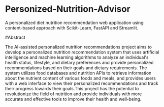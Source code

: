 # Personized-Nutrition-Advisor
A personalized diet nutrition recommendation web application using content-based approach with Scikit-Learn, FastAPI and Streamlit.

#Abstract

The AI-assisted personalized nutrition recommendations project aims to develop a personalized nutrition recommendation system that uses artificial intelligence and machine learning algorithms 
to analyze an individual's health status, lifestyle, and dietary preferences and provide personalized recommendations based on their goals and dietary requirements. The system utilizes food 
databases and nutrition APIs to retrieve information about the nutrient content of various foods and meals, and provides users with a web  interface to view their personalized recommendations and 
track their progress towards their goals.This project has the potential to revolutionize the field of nutrition and provide individuals with more accurate and effective tools to improve their health and well-being.
